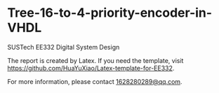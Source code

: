 # Tree-16-to-4-priority-encoder-in-VHDL
SUSTech EE332 Digital System Design 

The report is created by Latex. If you need the template, visit https://github.com/HuaYuXiao/Latex-template-for-EE332.

For more information, please contact 1628280289@qq.com.
